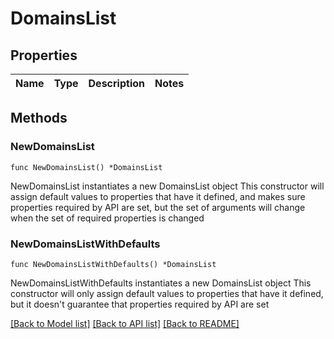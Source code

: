 # DomainsList

## Properties

Name | Type | Description | Notes
------------ | ------------- | ------------- | -------------

## Methods

### NewDomainsList

`func NewDomainsList() *DomainsList`

NewDomainsList instantiates a new DomainsList object
This constructor will assign default values to properties that have it defined,
and makes sure properties required by API are set, but the set of arguments
will change when the set of required properties is changed

### NewDomainsListWithDefaults

`func NewDomainsListWithDefaults() *DomainsList`

NewDomainsListWithDefaults instantiates a new DomainsList object
This constructor will only assign default values to properties that have it defined,
but it doesn't guarantee that properties required by API are set


[[Back to Model list]](../README.md#documentation-for-models) [[Back to API list]](../README.md#documentation-for-api-endpoints) [[Back to README]](../README.md)


